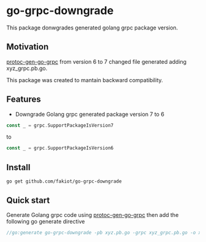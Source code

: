 # go-grpc-downgrade
This package donwgrades generated golang grpc package version.

## Motivation
[protoc-gen-go-grpc](https://pkg.go.dev/google.golang.org/grpc/cmd/protoc-gen-go-grpc) from version 6 to 7 changed file generated adding xyz_grpc.pb.go.

This package was created to mantain backward compatibility.

## Features
* Downgrade Golang grpc generated package version 7 to 6
```go
const _ = grpc.SupportPackageIsVersion7
```
to
```go
const _ = grpc.SupportPackageIsVersion6
```

## Install

```shell
go get github.com/fakiot/go-grpc-downgrade
```


## Quick start
Generate Golang grpc code using [protoc-gen-go-grpc](https://pkg.go.dev/google.golang.org/grpc/cmd/protoc-gen-go-grpc) then add the following go generate directive
```go
//go:generate go-grpc-downgrade -pb xyz.pb.go -grpc xyz_grpc.pb.go -o xyz.pb.go
```